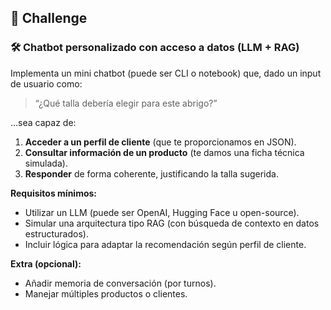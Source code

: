 ## 🧩 Challenge

### 🛠 Chatbot personalizado con acceso a datos (LLM + RAG)

Implementa un mini chatbot (puede ser CLI o notebook) que, dado un input de usuario como:

> “¿Qué talla debería elegir para este abrigo?”
> 

...sea capaz de:

1. **Acceder a un perfil de cliente** (que te proporcionamos en JSON).
2. **Consultar información de un producto** (te damos una ficha técnica simulada).
3. **Responder** de forma coherente, justificando la talla sugerida.

**Requisitos mínimos:**

- Utilizar un LLM (puede ser OpenAI, Hugging Face u open-source).
- Simular una arquitectura tipo RAG (con búsqueda de contexto en datos estructurados).
- Incluir lógica para adaptar la recomendación según perfil de cliente.

**Extra (opcional):**

- Añadir memoria de conversación (por turnos).
- Manejar múltiples productos o clientes.